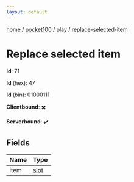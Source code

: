 ```yaml
---
layout: default
---
```


[home](/)  /  [pocket100](/protocol/pocket100)  /  [play](/protocol/pocket100/play)  /  replace-selected-item

# Replace selected item

**Id**: 71

**Id** (hex): 47

**Id** (bin): 01000111

**Clientbound**: ✖️

**Serverbound**: ✔️

## Fields

Name | Type
---|---
item | [slot](/protocol/pocket100/types/slot)
